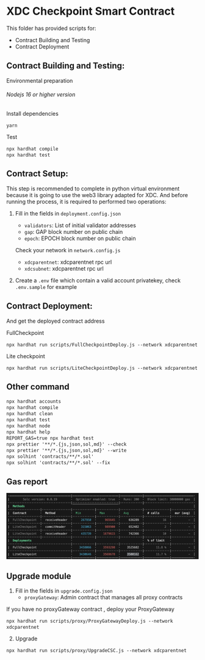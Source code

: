 # XDC Checkpoint Smart Contract

This folder has provided scripts for:

- Contract Building and Testing
- Contract Deployment

## Contract Building and Testing:

Environmental preparation

###### Nodejs 16 or higher version

Install dependencies

```shell
yarn
```

Test

```shell
npx hardhat compile
npx hardhat test
```

## Contract Setup:

This step is recommended to complete in python virtual environment because it is going to use the web3 library adapted for XDC. And before running the process, it is required to performed two operations:

1. Fill in the fields in `deployment.config.json`

   - `validators`: List of initial validator addresses
   - `gap`: GAP block number on public chain
   - `epoch`: EPOCH block number on public chain

   Check your network in `network.config.js`

   - `xdcparentnet`: xdcparentnet rpc url
   - `xdcsubnet`: xdcparentnet rpc url

2. Create a `.env` file which contain a valid account privatekey, check `.env.sample` for example

## Contract Deployment:

And get the deployed contract address

FullCheckpoint

```shell
npx hardhat run scripts/FullCheckpointDeploy.js --network xdcparentnet
```

Lite checkpoint

```shell
npx hardhat run scripts/LiteCheckpointDeploy.js --network xdcparentnet
```

## Other command

```shell
npx hardhat accounts
npx hardhat compile
npx hardhat clean
npx hardhat test
npx hardhat node
npx hardhat help
REPORT_GAS=true npx hardhat test
npx prettier '**/*.{js,json,sol,md}' --check
npx prettier '**/*.{js,json,sol,md}' --write
npx solhint 'contracts/**/*.sol'
npx solhint 'contracts/**/*.sol' --fix
```

## Gas report

![Alt text](image.png)

## Upgrade module

1. Fill in the fields in `upgrade.config.json`
   - `proxyGateway`: Admin contract that manages all proxy contracts

If you have no proxyGateway contract , deploy your ProxyGateway

```shell
npx hardhat run scripts/proxy/ProxyGatewayDeploy.js --network xdcparentnet
```

2. Upgrade

```shell
npx hardhat run scripts/proxy/UpgradeCSC.js --network xdcparentnet
```
